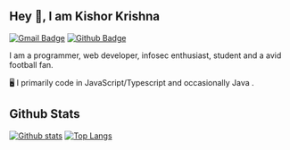 

## Hey 👋, I am Kishor Krishna
[![Gmail Badge](https://img.shields.io/badge/-kishorkrishnak2004@gmail.com-c14438?style=flat&logo=Gmail&logoColor=white&link=mailto:kishorkrishnak2004@gmail.com)](mailto:kishorkrishnak2004@gmail.com) [![Github Badge](https://img.shields.io/badge/-ExoticFormula-grey?style=flat&logo=github&logoColor=white&link=https://github.com/ExoticFormula/)](https://www.github.com/ExoticFormula/) 

I am a programmer, web developer, infosec enthusiast, student and a avid football fan.

🖥️ I primarily code in JavaScript/Typescript and occasionally Java .


## Github Stats

[![Github stats](https://github-readme-stats.vercel.app/api?username=ExoticFormula&show_icons=true&include_all_commits=true)](https://github.com/ExoticFormula/github-readme-stats)
[![Top Langs](https://github-readme-stats.vercel.app/api/top-langs/?username=ExoticFormula&layout=compact)](https://github.com/ExoticFormula/github-readme-stats)
